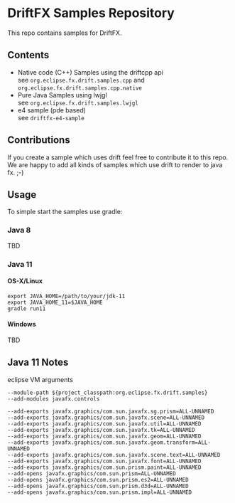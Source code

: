 # DriftFX Samples Repository

This repo contains samples for DriftFX. 

## Contents

 * Native code (C++) Samples using the driftcpp api    
   see `org.eclipse.fx.drift.samples.cpp` and `org.eclipse.fx.drift.samples.cpp.native`
 * Pure Java Samples using lwjgl    
   see `org.eclipse.fx.drift.samples.lwjgl`
 * e4 sample (pde based)    
   see `driftfx-e4-sample`
   
## Contributions
If you create a sample which uses drift feel free to contribute it to this repo. We are happy to add all kinds of samples which use drift to render to java fx. ;-)

## Usage

To simple start the samples use gradle:

### Java 8

TBD

### Java 11

#### OS-X/Linux

```
export JAVA_HOME=/path/to/your/jdk-11
export JAVA_HOME_11=$JAVA_HOME
gradle run11
```

#### Windows

TBD

## Java 11 Notes

eclipse VM arguments

```
--module-path ${project_classpath:org.eclipse.fx.drift.samples} 
--add-modules javafx.controls

--add-exports javafx.graphics/com.sun.javafx.sg.prism=ALL-UNNAMED 
--add-exports javafx.graphics/com.sun.javafx.scene=ALL-UNNAMED 
--add-exports javafx.graphics/com.sun.javafx.util=ALL-UNNAMED 
--add-exports javafx.graphics/com.sun.javafx.tk=ALL-UNNAMED 
--add-exports javafx.graphics/com.sun.javafx.geom=ALL-UNNAMED 
--add-exports javafx.graphics/com.sun.javafx.geom.transform=ALL-UNNAMED 
--add-exports javafx.graphics/com.sun.javafx.scene.text=ALL-UNNAMED 
--add-exports javafx.graphics/com.sun.javafx.font=ALL-UNNAMED 
--add-exports javafx.graphics/com.sun.prism.paint=ALL-UNNAMED 
--add-opens javafx.graphics/com.sun.prism=ALL-UNNAMED
--add-opens javafx.graphics/com.sun.prism.es2=ALL-UNNAMED 
--add-opens javafx.graphics/com.sun.prism.d3d=ALL-UNNAMED 
--add-opens javafx.graphics/com.sun.prism.impl=ALL-UNNAMED
```


